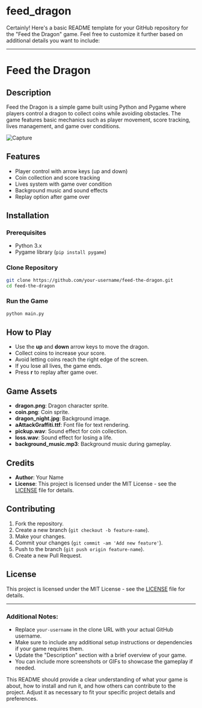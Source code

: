 # feed_dragon
Certainly! Here's a basic README template for your GitHub repository for the "Feed the Dragon" game. Feel free to customize it further based on additional details you want to include:

---

# Feed the Dragon

## Description

Feed the Dragon is a simple game built using Python and Pygame where players control a dragon to collect coins while avoiding obstacles. The game features basic mechanics such as player movement, score tracking, lives management, and game over conditions.

![Capture](https://github.com/user-attachments/assets/22fb89a0-5d53-4374-9c40-58830e3200dd)


## Features

- Player control with arrow keys (up and down)
- Coin collection and score tracking
- Lives system with game over condition
- Background music and sound effects
- Replay option after game over

## Installation

### Prerequisites

- Python 3.x
- Pygame library (`pip install pygame`)

### Clone Repository

```bash
git clone https://github.com/your-username/feed-the-dragon.git
cd feed-the-dragon
```

### Run the Game

```bash
python main.py
```

## How to Play

- Use the **up** and **down** arrow keys to move the dragon.
- Collect coins to increase your score.
- Avoid letting coins reach the right edge of the screen.
- If you lose all lives, the game ends.
- Press **r** to replay after game over.

## Game Assets

- **dragon.png**: Dragon character sprite.
- **coin.png**: Coin sprite.
- **dragon_night.jpg**: Background image.
- **aAttackGraffiti.ttf**: Font file for text rendering.
- **pickup.wav**: Sound effect for coin collection.
- **loss.wav**: Sound effect for losing a life.
- **background_music.mp3**: Background music during gameplay.

## Credits

- **Author**: Your Name
- **License**: This project is licensed under the MIT License - see the [LICENSE](LICENSE) file for details.

## Contributing

1. Fork the repository.
2. Create a new branch (`git checkout -b feature-name`).
3. Make your changes.
4. Commit your changes (`git commit -am 'Add new feature'`).
5. Push to the branch (`git push origin feature-name`).
6. Create a new Pull Request.

## License

This project is licensed under the MIT License - see the [LICENSE](LICENSE) file for details.

---

### Additional Notes:

- Replace `your-username` in the clone URL with your actual GitHub username.
- Make sure to include any additional setup instructions or dependencies if your game requires them.
- Update the "Description" section with a brief overview of your game.
- You can include more screenshots or GIFs to showcase the gameplay if needed.

This README should provide a clear understanding of what your game is about, how to install and run it, and how others can contribute to the project. Adjust it as necessary to fit your specific project details and preferences.

